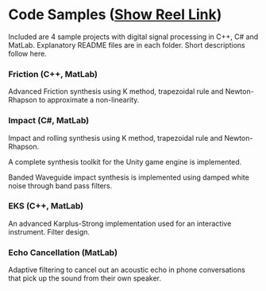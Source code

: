 # Code Samples ([Show Reel Link](https://youtu.be/UKFNE_P-v_Y))

Included are 4 sample projects with digital signal processing in C++, C# and MatLab. Explanatory README files are in each folder. Short descriptions follow here.

### Friction (C++, MatLab)
Advanced Friction synthesis using K method, trapezoidal rule and Newton-Rhapson to approximate a non-linearity. 

### Impact (C#, MatLab)
Impact and rolling synthesis using K method, trapezoidal rule and Newton-Rhapson. 

A complete synthesis toolkit for the Unity game engine is implemented.

Banded Waveguide impact synthesis is implemented using damped white noise through band pass filters.

### EKS (C++, MatLab)
An advanced Karplus-Strong implementation used for an interactive instrument. Filter design.

### Echo Cancellation (MatLab)
Adaptive filtering to cancel out an acoustic echo in phone conversations that pick up the sound from their own speaker.


